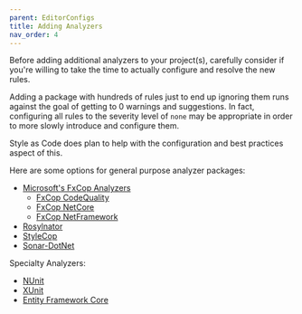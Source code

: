 ```yaml
---
parent: EditorConfigs
title: Adding Analyzers
nav_order: 4
---
```


Before adding additional analyzers to your project(s), carefully consider if you're willing to take the time to actually configure and resolve the new rules.

Adding a package with hundreds of rules just to end up ignoring them runs against the goal of getting to 0 warnings and suggestions. In fact, configuring all rules to the severity level of `none` may be appropriate in order to more slowly introduce and configure them.

Style as Code does plan to help with the configuration and best practices aspect of this.

Here are some options for general purpose analyzer packages:

* [Microsoft's FxCop Analyzers](https://github.com/dotnet/roslyn-analyzers)
  * [FxCop CodeQuality](https://github.com/dotnet/roslyn-analyzers#microsoftcodequalityanalyzers)
  * [FxCop NetCore](https://github.com/dotnet/roslyn-analyzers#microsoftnetcoreanalyzers)
  * [FxCop NetFramework](https://github.com/dotnet/roslyn-analyzers#microsoftnetframeworkanalyzers)
* [Rosylnator](https://github.com/JosefPihrt/Roslynator)
* [StyleCop](https://github.com/DotNetAnalyzers/StyleCopAnalyzers)
* [Sonar-DotNet](https://github.com/SonarSource/sonar-dotnet)

Specialty Analyzers:

* [NUnit](https://github.com/nunit/nunit.analyzers)
* [XUnit](https://github.com/xunit/xunit.analyzers)
* [Entity Framework Core](https://www.nuget.org/packages/Microsoft.EntityFrameworkCore.Analyzers/)